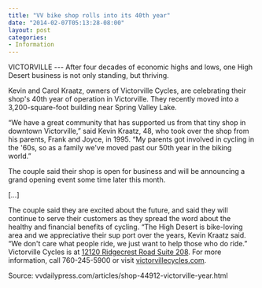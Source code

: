 ```yaml
---
title: "VV bike shop rolls into its 40th year"
date: "2014-02-07T05:13:28-08:00"
layout: post
categories:
- Information
---
```


VICTORVILLE --- After four decades of economic highs and lows, one High Desert business is not only standing, but thriving.  
  
Kevin and Carol Kraatz, owners of Victorville Cycles, are celebrating their shop's 40th year of operation in Victorville. They recently moved into a 3,200-square-foot building near Spring Valley Lake.

“We have a great community that has supported us from that tiny shop in downtown Victorville,” said Kevin Kraatz, 48, who took over the shop from his parents, Frank and Joyce, in 1995. “My parents got involved in cycling in the '60s, so as a family we've moved past our 50th year in the biking world.”

The couple said their shop is open for business and will be announcing a grand opening event some time later this month.

\[…\]

The couple said they are excited about the future, and said they will continue to serve their customers as they spread the word about the healthy and financial benefits of cycling. “The High Desert is bike-loving area and we appreciative their sup port over the years, Kevin Kraatz said. “We don't care what people ride, we just want to help those who do ride.” Victorville Cycles is at [12120 Ridgecrest Road Suite 208](https://binged.it/1eHhtp1). For more information, call 760-245-5900 or visit [victorvillecycles.com](https://www.victorvillecycles.com/).

Source: vvdailypress.com/articles/shop-44912-victorville-year.html